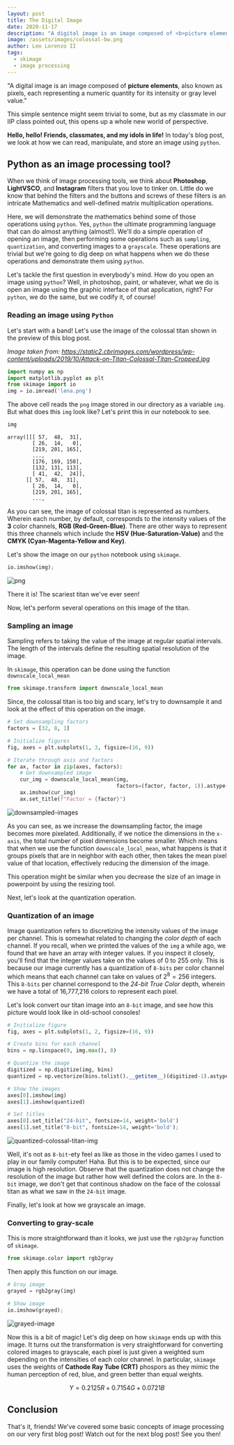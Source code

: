 ```yaml
---
layout: post
title: The Digital Image
date: 2020-11-17
description: "A digital image is an image composed of <b>picture elements</b>, also known as pixels, each representing a numeric quantity for its intensity or gray level value."
image: /assets/images/colossal-bw.png
author: Leo Lorenzo II
tags: 
  - skimage
  - image processing
---
```


"A digital image is an image composed of **picture elements**, also known as pixels, each representing a numeric quantity for its intensity or gray level value."

This simple sentence might seem trivial to some, but as my classmate in our IIP class pointed out, this opens up a whole new world of perspective.

**Hello, hello! Friends, classmates, and my idols in life!** In today's blog post, we look at how we can read, manipulate, and store an image using `python`.

## Python as an image processing tool?

When we think of image processing tools, we think about **Photoshop**, **LightVSCO**, and **Instagram** filters that you love to tinker on. Little do we know that behind the filters and the buttons and screws of these filters is an intricate Mathematics and well-defined matrix multiplication operations.

Here, we will demonstrate the mathematics behind some of those operations using `python`. Yes, `python` the ultimate programming language that can do almost anything (almost!). We'll do a simple operation of opening an image, then performing some operations such as `sampling`, `quantization`, and converting images to a `grayscale`. These operations are trivial but we're going to dig deep on what happens when we do these operations and demonstrate them using `python`.

Let's tackle the first question in everybody's mind. How do you open an image using `python`? Well, in photoshop, paint, or whatever, what we do is open an image using the graphic interface of that application, right? For `python`, we do the same, but we codify it, of course!

### Reading an image using `Python`

Let's start with a band! Let's use the image of the colossal titan shown in the preview of this blog post.

*Image taken from: https://static2.cbrimages.com/wordpress/wp-content/uploads/2019/10/Attack-on-Titan-Colossal-Titan-Cropped.jpg*

```python
import numpy as np
import matplotlib.pyplot as plt
from skimage import io
img = io.imread('lena.png')
```

The above cell reads the `png` image stored in our directory as a variable `img`. But what does this `img` look like? Let's print this in our notebook to see.

```python
img
```

    array([[[ 57,  48,  31],
            [ 26,  14,   0],
            [219, 201, 165],
            ...,
            [176, 169, 150],
            [132, 131, 113],
            [ 41,  42,  24]],
          [[ 57,  48,  31],
            [ 26,  14,   0],
            [219, 201, 165],
            ...,

As you can see, the image of colossal titan is represented as numbers. Wherein each number, by default, corresponds to the intensity values of the **3** color channels, **RGB (Red-Green-Blue)**. There are other ways to represent this three channels which include the **HSV (Hue-Saturation-Value)** and the **CMYK (Cyan-Magenta-Yellow and Key)**.

Let's show the image on our `python` notebook using `skimage`.

```python
io.imshow(img);
```
![png](/assets/images/io.imshow.png)

There it is! The scariest titan we've ever seen!

Now, let's perform several operations on this image of the titan.

### Sampling an image

Sampling refers to taking the value of the image at regular spatial intervals. The length of the intervals define the resulting spatial resolution of the image. 

In `skimage`, this operation can be done using the function `downscale_local_mean`

```python
from skimage.transform import downscale_local_mean
```

Since, the colossal titan is too big and scary, let's try to downsample it and look at the effect of this operation on the image.

```python
# Set downsampling factors
factors = [32, 8, 1]

# Initialize figures
fig, axes = plt.subplots(1, 3, figsize=(16, 9))

# Iterate through axis and factors
for ax, factor in zip(axes, factors):
    # Get downsampled image
    cur_img = downscale_local_mean(img, 
                                   factors=(factor, factor, 1)).astype(int)
    ax.imshow(cur_img)
    ax.set_title(f"Factor = {factor}")
```

![downsampled-images](/assets/images/downsampling.png)

As you can see, as we increase the downsampling factor, the image becomes more pixelated. Additionally, if we notice the dimensions in the `x-axis`, the total number of pixel dimensions become smaller. Which means that when we use the function `downscale_local_mean`, what happens is that it groups pixels that are in neighbor with each other, then takes the mean pixel value of that location, effectively reducing the dimension of the image.

This operation might be similar when you decrease the size of an image in powerpoint by using the resizing tool.

Next, let's look at the quantization operation.

### Quantization of an image
Image quantization refers to discretizing the intensity values of the image per channel. This is somewhat related to changing the *color depth* of each channel. If you recall, when we printed the values of the `img` a while ago, we found that we have an array with integer values. If you inspect it closely, you'll find that the integer values take on the values of 0 to 255 only. This is because our image currently has a quantization of `8-bits` per color channel which means that each channel can take on values of $2^8 = 256$ integers. This `8-bits` per channel correspond to the *24-bit True Color* depth, wherein we have a total of 16,777,216 colors to represent each pixel.

Let's look convert our titan image into an `8-bit` image, and see how this picture would look like in old-school consoles!

```python
# Initialize figure
fig, axes = plt.subplots(1, 2, figsize=(16, 9))

# Create bins for each channel
bins = np.linspace(0, img.max(), 8)

# Quantize the image
digitized = np.digitize(img, bins)
quantized = np.vectorize(bins.tolist().__getitem__)(digitized-1).astype(int)

# Show the images
axes[0].imshow(img)
axes[1].imshow(quantized)

# Set titles
axes[0].set_title("24-bit", fontsize=14, weight='bold')
axes[1].set_title("8-bit", fontsize=14, weight='bold');
```

![quantized-colossal-titan-img](/assets/images/quantized.png)

Well, it's not as `8-bit`-ety feel as like as those in the video games I used to play in our family computer! Haha. But this is to be expected, since our image is high resolution. Observe that the quantization does not change the resolution of the image but rather how well defined the colors are. In the `8-bit` image, we don't get that continous shadow on the face of the colossal titan as what we saw in the `24-bit` image.

Finally, let's look at how we grayscale an image.

### Converting to gray-scale

This is more straightforward than it looks, we just use the `rgb2gray` function of `skimage`.

```python
from skimage.color import rgb2gray
```

Then apply this function on our image.

```python
# Gray image
grayed = rgb2gray(img)

# Show image
io.imshow(grayed);
```

![grayed-image](/assets/images/grayed.png)

Now this is a bit of magic! Let's dig deep on how `skimage` ends up with this image. It turns out the transformation is very straightforward for converting colored images to grayscale, each pixel is just given a weighted sum depending on the intensities of each color channel. In particular, `skimage` uses the weights of **Cathode Ray Tube (CRT)** phospors as they mimic the human perception of red, blue, and green better than equal weights.

$$
Y = 0.2125 R + 0.7154 G + 0.0721 B
$$

## Conclusion

That's it, friends! We've covered some basic concepts of image processing on our very first blog post! Watch out for the next blog post! See you then!